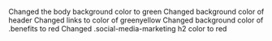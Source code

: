 Changed the body background color to green
Changed background color of header
Changed links to color of greenyellow
Changed background color of .benefits to red
Changed .social-media-marketing h2 color to red

